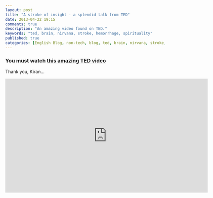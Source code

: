 ```yaml
---
layout: post
title: "A stroke of insight - a splendid talk from TED"
date: 2013-04-22 19:15
comments: true
description: "An amazing video found on TED."
keywords: "ted, brain, nirvana, stroke, hemorrhage, spirituality"
published: true
categories: [English Blog, non-tech, blog, ted, brain, nirvana, stroke, hemorrhage, spirituality]
---
```


### You must watch [this amazing TED video](http://www.ted.com/talks/jill_bolte_taylor_s_powerful_stroke_of_insight.html)

Thank you, Kiran...

<iframe src="http://embed.ted.com/talks/jill_bolte_taylor_s_powerful_stroke_of_insight.html" width="640" height="360" frameborder="0" scrolling="no" webkitAllowFullScreen mozallowfullscreen allowFullScreen></iframe>

